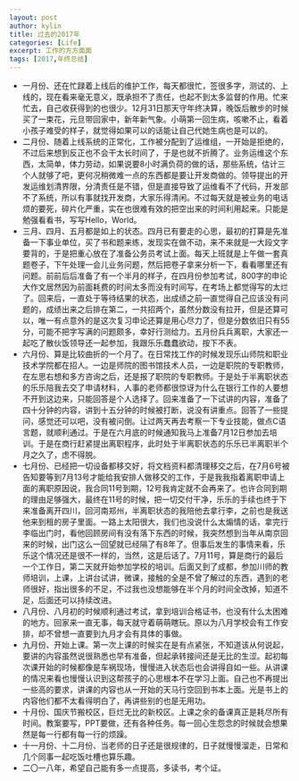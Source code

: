 ```yaml
---
layout: post
author: kylin
title: 过去的2017年
categories: [Life]
excerpt: 工作的方方面面
tags: [2017,年终总结]
---
```

- 一月份、还在忙䟿着上线后的维护工作，每天都很忙，签很多字，测试的、上线的，现在看来毫无意义，既承担不了责任，也起不到太多监督的作用。忙来忙去，自己收获得到的也很少。12月31日那天守年终决算，晚饭后散步的时候买了一束花，元旦带回家中，新年新气象。小萌第一回生病，咳嗽不止，看着小孩子难受的样子，就觉得如果可以的话能让自己代她生病也是可以的。
- 二月份、随着上线系统的正常化，工作被分配到了运维组，一开始是拒绝的，不过后来想到反正也不会干太长时间了，于是也就不折腾了。业务运维这个东西，太简单，体力劳动，如果说要8小时满负荷的做的话，那些系统，估计三个人就够了吧，更何况稍微难一点的东西都是要让开发商做的。领导提出的开发运维划清界限，分清责任是不错，但是直接导致了运维看不了代码，开发部不了系统，所以有事就找开发商，大家乐得清闲。不过每天就是被业务的电话烦的要死，碎片化严重，实在也很难有效的把空出来的时间利用起来。只能是勉强看看书，写写Hello，World。
- 三月、四月、五月都是如上的状态。四月已有要走的心思，最初的打算是先准备一下事业单位，买了书和题来练，发现实在做不动，来不来就是一大段文字要背的，于是把重心放在了准备公务员考试上面。每天上班就是上午做一套真题卷子，下午处理一会儿业务问题，然后把卷子拿来分析一下，看看哪里还有问题。前前后后准备了有一个半月的样子，在四月份参加考试，800字的申论大作文居然因为前面耗费的时间太多而没有时间写，在考场上都觉得写的太烂了。回来后，一直处于等待结果的状态，出成绩之前一直觉得自己应该没有问题的，成绩出来之后排在第二，一共招两个，虽然分数没有拉开，但是还算可以，唯一有点意外的是这次复习申论还算是用心尽力了，但是分数依旧只有55分，可能不把字写满的问题颇多，幸好行测给力。五月份兵兵离职，大家还一起吃了散伙饭领导还一起参加，我跟乐乐蠢蠢欲动，按下不表。
- 六月份、算是比较曲折的一个月了。在日常找工作的时候发现乐山师院和职业技术学院都在招人。一边是师院的图书馆技术人员，一边是职院的专职教师，在左思右想和多方咨询之后，还是报了职院的专职教师。于是处于半离职状态的乐乐陪我去交了申请材料，人事的老师都很惊讶为什么在银行工作的人要想不开到这边来，只能回答是个人选择了。回来准备了一下试讲的内容，准备了四十分钟的内容，讲到十五分钟的时候被打断，说没有讲重点。回答了一些提问，感觉还可以吧，没有被问倒。让过两天再去考察一下专业技能，做点C语言题，就顺利通过。于是在六月底的时候通知我马上准备7月12日参加去培训。于是在商行赶紧提出离职程序，此时处于半离职状态的乐乐已半离职半个月之久了，虑不得脱。
- 七月份、已经把一切设备都移交好，将文档资料都清理移交之后，在7月6号被告知要等到7月13号才能给我安排人做移交的工作，于是我我指着离职申请上面的离职原因说，我合同11号到期，12号我肯定就不会再来了。也许合同到期的理由足够强大，最终在11号的时候，把一切交付干净，乐乐的手续也终于下来准备离开四川，回河南郑州，半离职状态的我陪他去拿行李，之前也是我送他来到租的房子里面。一路上太阳很大，我们也没说什么太煽情的话，拿完行李临出门时，看他回顾房间有没有落下东西的时候，我突然想到当年从南京回来的时候，出门这么一回望就已经隔了有8年了。但事后发生的事情来看，乐乐这个情况还是很不一样的，当然，这是后话了。7月11号，算是商行的最后一个工作日，第二天就开始参加学校的培训。后面又到了成都，参加川师的教师培训，上课，上讲台试讲，微课，接触的全是不曾了解过的东西，遇到的老师很好，指出很多的不足，不过我也没想能够在半个月的时间全改掉，知道不足，后面还可以持续改进。
- 八月份、八月初的时候顺利通过考试，拿到培训合格证书，也没有什么太困难的地方。回家来一直无事，每天就守着萌萌瞎玩。原以为八月学校会有工作安排，却不曾想一直要到九月才会有具体的事做。
- 九月份、开始上课。第一次上课的时候实在是有点紧张，不知道该从何说起，要讲的内容虽然说很熟悉也早有准备，但起承转接间还是无比的生涩。起初每次课开始的时候都像是车祸现场，慢慢进入状态后也会讲得自如一些。从讲课的情况来看也慢慢认识到这帮孩子的心思根本不在学习上面。自己也不再提出一些高的要求，讲课的内容也从一开始的天马行空回到书本上面。光是书上的内容他们都不太看得明白了，再讲些别的也是无用功。
- 十月份、国庆节搬校区，巨烂无比的新校区。上课之余的备课真正是耗尽所有时间。教案要写，PPT要做，还有各种任务。每一回心生怨念的时候就会想果然是每一行都有每一行的烦躁。
- 十一月份、十二月份、当老师的日子还是很规律的，日子就慢慢溜走，日常和几个同事一起吃饭吐槽也算乐趣。
- 二〇一八年，希望自己能有多一点提高，多读书，考个证。
